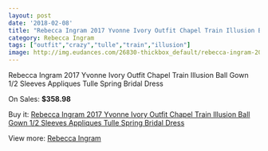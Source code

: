```yaml
---
layout: post
date: '2018-02-08'
title: "Rebecca Ingram 2017 Yvonne Ivory Outfit Chapel Train Illusion Ball Gown 1/2 Sleeves Appliques Tulle Spring Bridal Dress"
category: Rebecca Ingram
tags: ["outfit","crazy","tulle","train","illusion"]
image: http://img.eudances.com/26830-thickbox_default/rebecca-ingram-2017-yvonne-ivory-outfit-chapel-train-illusion-ball-gown-1-2-sleeves-appliques-tulle-spring-bridal-dress.jpg
---
```

Rebecca Ingram 2017 Yvonne Ivory Outfit Chapel Train Illusion Ball Gown 1/2 Sleeves Appliques Tulle Spring Bridal Dress

On Sales: **$358.98**
<a href="https://www.eudances.com/en/rebecca-ingram/8934-rebecca-ingram-2017-yvonne-ivory-outfit-chapel-train-illusion-ball-gown-1-2-sleeves-appliques-tulle-spring-bridal-dress.html"><amp-img layout="responsive" width="600" height="600" src="//img.eudances.com/26830-thickbox_default/rebecca-ingram-2017-yvonne-ivory-outfit-chapel-train-illusion-ball-gown-1-2-sleeves-appliques-tulle-spring-bridal-dress.jpg" alt="Rebecca Ingram 2017 Yvonne Ivory Outfit Chapel Train Illusion Ball Gown 1/2 Sleeves Appliques Tulle Spring Bridal Dress 0" /></a>
<a href="https://www.eudances.com/en/rebecca-ingram/8934-rebecca-ingram-2017-yvonne-ivory-outfit-chapel-train-illusion-ball-gown-1-2-sleeves-appliques-tulle-spring-bridal-dress.html"><amp-img layout="responsive" width="600" height="600" src="//img.eudances.com/26836-thickbox_default/rebecca-ingram-2017-yvonne-ivory-outfit-chapel-train-illusion-ball-gown-1-2-sleeves-appliques-tulle-spring-bridal-dress.jpg" alt="Rebecca Ingram 2017 Yvonne Ivory Outfit Chapel Train Illusion Ball Gown 1/2 Sleeves Appliques Tulle Spring Bridal Dress 1" /></a>
<a href="https://www.eudances.com/en/rebecca-ingram/8934-rebecca-ingram-2017-yvonne-ivory-outfit-chapel-train-illusion-ball-gown-1-2-sleeves-appliques-tulle-spring-bridal-dress.html"><amp-img layout="responsive" width="600" height="600" src="//img.eudances.com/26835-thickbox_default/rebecca-ingram-2017-yvonne-ivory-outfit-chapel-train-illusion-ball-gown-1-2-sleeves-appliques-tulle-spring-bridal-dress.jpg" alt="Rebecca Ingram 2017 Yvonne Ivory Outfit Chapel Train Illusion Ball Gown 1/2 Sleeves Appliques Tulle Spring Bridal Dress 2" /></a>
<a href="https://www.eudances.com/en/rebecca-ingram/8934-rebecca-ingram-2017-yvonne-ivory-outfit-chapel-train-illusion-ball-gown-1-2-sleeves-appliques-tulle-spring-bridal-dress.html"><amp-img layout="responsive" width="600" height="600" src="//img.eudances.com/26834-thickbox_default/rebecca-ingram-2017-yvonne-ivory-outfit-chapel-train-illusion-ball-gown-1-2-sleeves-appliques-tulle-spring-bridal-dress.jpg" alt="Rebecca Ingram 2017 Yvonne Ivory Outfit Chapel Train Illusion Ball Gown 1/2 Sleeves Appliques Tulle Spring Bridal Dress 3" /></a>
<a href="https://www.eudances.com/en/rebecca-ingram/8934-rebecca-ingram-2017-yvonne-ivory-outfit-chapel-train-illusion-ball-gown-1-2-sleeves-appliques-tulle-spring-bridal-dress.html"><amp-img layout="responsive" width="600" height="600" src="//img.eudances.com/26833-thickbox_default/rebecca-ingram-2017-yvonne-ivory-outfit-chapel-train-illusion-ball-gown-1-2-sleeves-appliques-tulle-spring-bridal-dress.jpg" alt="Rebecca Ingram 2017 Yvonne Ivory Outfit Chapel Train Illusion Ball Gown 1/2 Sleeves Appliques Tulle Spring Bridal Dress 4" /></a>
<a href="https://www.eudances.com/en/rebecca-ingram/8934-rebecca-ingram-2017-yvonne-ivory-outfit-chapel-train-illusion-ball-gown-1-2-sleeves-appliques-tulle-spring-bridal-dress.html"><amp-img layout="responsive" width="600" height="600" src="//img.eudances.com/26832-thickbox_default/rebecca-ingram-2017-yvonne-ivory-outfit-chapel-train-illusion-ball-gown-1-2-sleeves-appliques-tulle-spring-bridal-dress.jpg" alt="Rebecca Ingram 2017 Yvonne Ivory Outfit Chapel Train Illusion Ball Gown 1/2 Sleeves Appliques Tulle Spring Bridal Dress 5" /></a>
<a href="https://www.eudances.com/en/rebecca-ingram/8934-rebecca-ingram-2017-yvonne-ivory-outfit-chapel-train-illusion-ball-gown-1-2-sleeves-appliques-tulle-spring-bridal-dress.html"><amp-img layout="responsive" width="600" height="600" src="//img.eudances.com/26831-thickbox_default/rebecca-ingram-2017-yvonne-ivory-outfit-chapel-train-illusion-ball-gown-1-2-sleeves-appliques-tulle-spring-bridal-dress.jpg" alt="Rebecca Ingram 2017 Yvonne Ivory Outfit Chapel Train Illusion Ball Gown 1/2 Sleeves Appliques Tulle Spring Bridal Dress 6" /></a>

Buy it: [Rebecca Ingram 2017 Yvonne Ivory Outfit Chapel Train Illusion Ball Gown 1/2 Sleeves Appliques Tulle Spring Bridal Dress](https://www.eudances.com/en/rebecca-ingram/8934-rebecca-ingram-2017-yvonne-ivory-outfit-chapel-train-illusion-ball-gown-1-2-sleeves-appliques-tulle-spring-bridal-dress.html "Rebecca Ingram 2017 Yvonne Ivory Outfit Chapel Train Illusion Ball Gown 1/2 Sleeves Appliques Tulle Spring Bridal Dress")

View more: [Rebecca Ingram](https://www.eudances.com/en/131-rebecca-ingram "Rebecca Ingram")